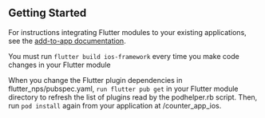 ## Getting Started

For instructions integrating Flutter modules to your existing applications,
see the [add-to-app documentation](https://flutter.dev/docs/development/add-to-app).

You must run 
`flutter build ios-framework`
 every time you make code changes in your Flutter module
  
  When you change the Flutter plugin dependencies in flutter_nps/pubspec.yaml, 
 `run flutter pub get`
  in your Flutter module directory to refresh the list of plugins read by the podhelper.rb script. 
  Then, run 
  `pod install` again from your application at /counter_app_ios.